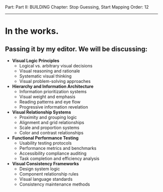 Part: Part II: BUILDING
Chapter: Stop Guessing, Start Mapping
Order: 12

---

# In the works.

## Passing it by my editor. We will be discussing:

- **Visual Logic Principles**
  - Logical vs. arbitrary visual decisions
  - Visual reasoning and rationale
  - Systematic visual thinking
  - Visual problem-solving approaches
- **Hierarchy and Information Architecture**
  - Information prioritization systems
  - Visual weight and emphasis
  - Reading patterns and eye flow
  - Progressive information revelation
- **Visual Relationship Systems**
  - Proximity and grouping logic
  - Alignment and grid relationships
  - Scale and proportion systems
  - Color and contrast relationships
- **Functional Performance Testing**
  - Usability testing protocols
  - Performance metrics and benchmarks
  - Accessibility compliance auditing
  - Task completion and efficiency analysis
- **Visual Consistency Frameworks**
  - Design system logic
  - Component relationship rules
  - Visual language standards
  - Consistency maintenance methods

<div style="height: 120px;"></div>
